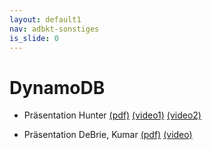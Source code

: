 ```yaml
---
layout: default1
nav: adbkt-sonstiges
is_slide: 0
---
```


# DynamoDB
- Präsentation Hunter
[(pdf)](https://pages.awscloud.com/rs/112-TZM-766/images/DMWQ1D4S1T1%20Building%20modern_%20high%20performance%20applications%20at%20any%20scale%20with%20Amazon%20DynamoDB%20Part%201%20and%202%20(1).pdf)
[(video1)](https://youtu.be/ummOosOW4lE)
[(video2)](https://youtu.be/0iGR8GnIItQ)

- Präsentation DeBrie, Kumar
[(pdf)](https://d1.awsstatic.com/events/Summits/reinvent2022/DAT320_Deploy-modern-and-effective-data-models-with-Amazon-DynamoDB.pdf)
[(video)](https://youtu.be/SC-YAPgJpms?list=PL9rvxJNs9la4FbZENFe9tdE5Wj55wkRxn)

